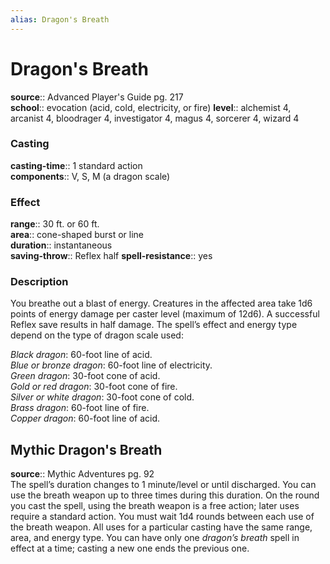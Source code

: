 ```yaml
---
alias: Dragon's Breath
---
```


# Dragon's Breath 

**source**:: Advanced Player's Guide pg. 217  
**school**:: evocation (acid, cold, electricity, or fire)
**level**:: alchemist 4, arcanist 4, bloodrager 4, investigator 4, magus 4, sorcerer 4, wizard 4

### Casting 

**casting-time**:: 1 standard action  
**components**:: V, S, M (a dragon scale)

### Effect 

**range**:: 30 ft. or 60 ft.  
**area**:: cone-shaped burst or line  
**duration**:: instantaneous  
**saving-throw**:: Reflex half
**spell-resistance**:: yes

### Description 

You breathe out a blast of energy. Creatures in the affected area take 1d6 points of energy damage per caster level (maximum of 12d6). A successful Reflex save results in half damage. The spell’s effect and energy type depend on the type of dragon scale used:  
  
*Black dragon*: 60-foot line of acid.  
*Blue or bronze dragon*: 60-foot line of electricity.  
*Green dragon*: 30-foot cone of acid.  
*Gold or red dragon*: 30-foot cone of fire.  
*Silver or white dragon*: 30-foot cone of cold.  
*Brass dragon*: 60-foot line of fire.  
*Copper dragon*: 60-foot line of acid.

## Mythic Dragon's Breath 

**source**:: Mythic Adventures pg. 92  
The spell’s duration changes to 1 minute/level or until discharged. You can use the breath weapon up to three times during this duration. On the round you cast the spell, using the breath weapon is a free action; later uses require a standard action. You must wait 1d4 rounds between each use of the breath weapon. All uses for a particular casting have the same range, area, and energy type. You can have only one *dragon’s breath* spell in effect at a time; casting a new one ends the previous one.
